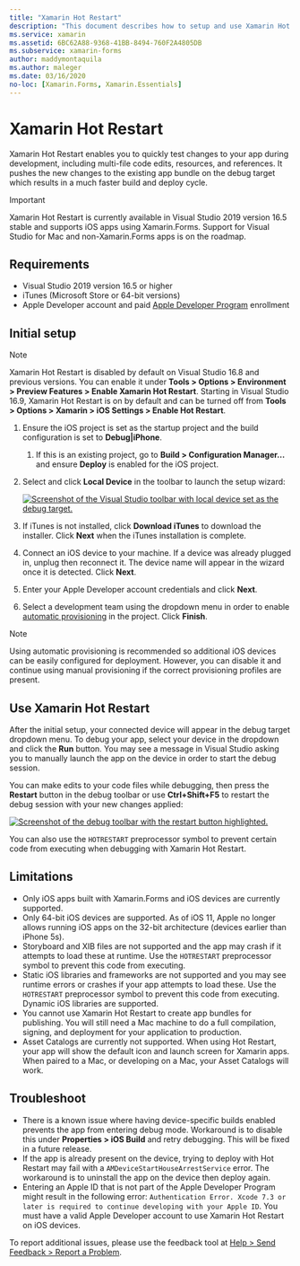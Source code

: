 ```yaml
---
title: "Xamarin Hot Restart"
description: "This document describes how to setup and use Xamarin Hot Restart to debug an iOS app."
ms.service: xamarin
ms.assetid: 6BC62A88-9368-41BB-8494-760F2A4805DB
ms.subservice: xamarin-forms
author: maddymontaquila
ms.author: maleger
ms.date: 03/16/2020
no-loc: [Xamarin.Forms, Xamarin.Essentials]
---
```


# Xamarin Hot Restart

Xamarin Hot Restart enables you to quickly test changes to your app during development, including multi-file code edits, resources, and references. It pushes the new changes to the existing app bundle on the debug target which results in a much faster build and deploy cycle.

> [!IMPORTANT]
> Xamarin Hot Restart is currently available in Visual Studio 2019 version 16.5 stable and supports iOS apps using Xamarin.Forms. Support for Visual Studio for Mac and non-Xamarin.Forms apps is on the roadmap.

## Requirements

- Visual Studio 2019 version 16.5 or higher
- iTunes (Microsoft Store or 64-bit versions)
- Apple Developer account and paid [Apple Developer Program](https://developer.apple.com/programs) enrollment


## Initial setup

> [!NOTE]
> Xamarin Hot Restart is disabled by default on Visual Studio 16.8 and previous versions. You can enable it under **Tools > Options > Environment > Preview Features > Enable Xamarin Hot Restart**.
> Starting in Visual Studio 16.9, Xamarin Hot Restart is on by default and can be turned off from **Tools > Options > Xamarin > iOS Settings > Enable Hot Restart**.

1. Ensure the iOS project is set as the startup project and the build configuration is set to **Debug|iPhone**.

   1. If this is an existing project, go to **Build > Configuration Manager…** and ensure **Deploy** is enabled for the iOS project.

2. Select and click **Local Device** in the toolbar to launch the setup wizard:

    [![Screenshot of the Visual Studio toolbar with local device set as the debug target.](hot-restart-images/toolbar.png)](hot-restart-images/toolbar.png)

3. If iTunes is not installed, click **Download iTunes** to download the installer. Click **Next** when the iTunes installation is complete.

4. Connect an iOS device to your machine. If a device was already plugged in, unplug then reconnect it. The device name will appear in the wizard once it is detected. Click **Next**.

5. Enter your Apple Developer account credentials and click **Next**.

6. Select a development team using the dropdown menu in order to enable [automatic provisioning](~/ios/get-started/installation/device-provisioning/automatic-provisioning.md) in the project. Click **Finish**.

> [!NOTE]
> Using automatic provisioning is recommended so additional iOS devices can be easily configured for deployment. However, you can disable it and continue using manual provisioning if the correct provisioning profiles are present.

## Use Xamarin Hot Restart
After the initial setup, your connected device will appear in the debug target dropdown menu. To debug your app, select your device in the dropdown and click the **Run** button. You may see a message in Visual Studio asking you to manually launch the app on the device in order to start the debug session.

You can make edits to your code files while debugging, then press the **Restart** button in the debug toolbar or use **Ctrl+Shift+F5** to restart the debug session with your new changes applied:

[![Screenshot of the debug toolbar with the restart button highlighted.](hot-restart-images/restart.png)](hot-restart-images/toolbar.png)

You can also use the `HOTRESTART` preprocessor symbol to prevent certain code from executing when debugging with Xamarin Hot Restart.

## Limitations

- Only iOS apps built with Xamarin.Forms and iOS devices are currently supported.
- Only 64-bit iOS devices are supported. As of iOS 11, Apple no longer allows running iOS apps on the 32-bit architecture (devices earlier than iPhone 5s).
- Storyboard and XIB files are not supported and the app may crash if it attempts to load these at runtime. Use the `HOTRESTART` preprocessor symbol to prevent this code from executing.
- Static iOS libraries and frameworks are not supported and you may see runtime errors or crashes if your app attempts to load these. Use the `HOTRESTART` preprocessor symbol to prevent this code from executing. Dynamic iOS libraries are supported.
- You cannot use Xamarin Hot Restart to create app bundles for publishing. You will still need a Mac machine to do a full compilation, signing, and deployment for your application to production.
- Asset Catalogs are currently not supported. When using Hot Restart, your app will show the default icon and launch screen for Xamarin apps. When paired to a Mac, or developing on a Mac, your Asset Catalogs will work.

## Troubleshoot

- There is a known issue where having device-specific builds enabled prevents the app from entering debug mode. Workaround is to disable this under **Properties > iOS Build** and retry debugging. This will be fixed in a future release.
- If the app is already present on the device, trying to deploy with Hot Restart may fail with a `AMDeviceStartHouseArrestService` error. The workaround is to uninstall the app on the device then deploy again.
- Entering an Apple ID that is not part of the Apple Developer Program might result in the following error: `Authentication Error. Xcode 7.3 or later is required to continue developing with your Apple ID`. You must have a valid Apple Developer account to use Xamarin Hot Restart on iOS devices. 

To report additional issues, please use the feedback tool at [Help > Send Feedback > Report a Problem](/visualstudio/ide/feedback-options?view=vs-2019#report-a-problem&preserve-view=true).